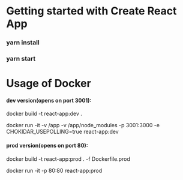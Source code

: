 # Getting started with Create React App
### yarn install
### yarn start
# Usage of Docker
#### dev version(opens on port 3001):
 docker build -t react-app:dev .
 
 docker run -it -v /app -v /app/node_modules -p 3001:3000 -e CHOKIDAR_USEPOLLING=true react-app:dev
#### prod version(opens on port 80):
docker build -t react-app:prod . -f Dockerfile.prod

docker run -it -p 80:80 react-app:prod
